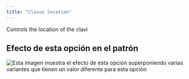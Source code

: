 ```yaml
---
title: "Clavus location"
---
```


Controls the location of the clavi

## Efecto de esta opción en el patrón

![Esta imagen muestra el efecto de esta opción superponiendo varias variantes que tienen un valor diferente para esta opción](tiberius_clavuslocation_sample.svg "Efecto de esta opción en el patrón")
